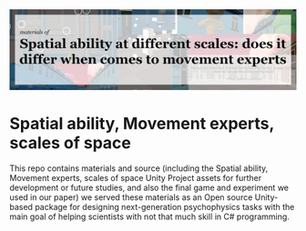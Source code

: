 <img src="Docimg.jpg" style="max-width: 700 px;">

# Spatial ability, Movement experts, scales of space
This repo contains materials and source (including the Spatial ability, Movement experts, scales of space Unity Project assets for further development or future studies, and also the final game and experiment we used in our paper) 
we served these materials as an Open source Unity-based package for designing next-generation psychophysics tasks with the main goal of helping scientists with not that much skill in C# programming. 

